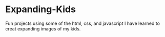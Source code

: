 # Expanding-Kids

Fun projects using some of the html, css, and javascript I have learned to creat expanding images of my kids. 

